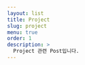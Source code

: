 ```yaml
---
layout: list
title: Project
slug: project
menu: true
order: 1
description: >
  Project 관련 Post입니다. 
---
```

